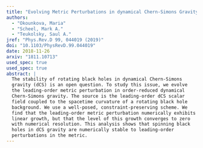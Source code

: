```yaml
---
title: "Evolving Metric Perturbations in dynamical Chern-Simons Gravity"
authors:
  - "Okounkova, Maria"
  - "Scheel, Mark A."
  - "Teukolsky, Saul A."
jref: "Phys.Rev.D 99, 044019 (2019)"
doi: "10.1103/PhysRevD.99.044019"
date: 2018-11-26
arxiv: "1811.10713"
used_spec: true
used_spec: true
abstract: |
  The stability of rotating black holes in dynamical Chern-Simons
  gravity (dCS) is an open question. To study this issue, we evolve
  the leading-order metric perturbation in order-reduced dynamical
  Chern-Simons gravity. The source is the leading-order dCS scalar
  field coupled to the spacetime curvature of a rotating black hole
  background. We use a well-posed, constraint-preserving scheme. We
  find that the leading-order metric perturbation numerically exhibits
  linear growth, but that the level of this growth converges to zero
  with numerical resolution. This analysis shows that spinning black
  holes in dCS gravity are numerically stable to leading-order
  perturbations in the metric.
---
```

